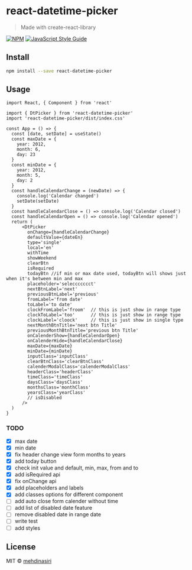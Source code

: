 # react-datetime-picker

> Made with create-react-library

[![NPM](https://img.shields.io/npm/v/react-datetime-picker.svg)](https://www.npmjs.com/package/react-datetime-picker) [![JavaScript Style Guide](https://img.shields.io/badge/code_style-standard-brightgreen.svg)](https://standardjs.com)

## Install

```bash
npm install --save react-datetime-picker
```

## Usage

```tsx
import React, { Component } from 'react'

import { DtPicker } from 'react-datetime-picker'
import 'react-datetime-picker/dist/index.css'

const App = () => {
  const [date, setDate] = useState()
  const maxDate = {
    year: 2012,
    month: 6,
    day: 23
  }
  const minDate = {
    year: 2012,
    month: 5,
    day: 2
  }
  const handleCalendarChange = (newDate) => {
    console.log('Calendar changed')
    setDate(setDate)
  }
  const handleCalendarClose = () => console.log('Calendar closed')
  const handleCalendarOpen = () => console.log('Calendar opened')
  return (
      <DtPicker
        onChange={handleCalendarChange}
        defaultValue={dateEn}
        type='single'
        local='en'
        withTime
        showWeekend
        clearBtn
        isRequired
        todayBtn //if min or max date used, todayBtn will shows just when it's between min and max
        placeholder='seleccccccct'
        nextBtnLabel='next'
        previousBtnLabel='previous'
        fromLabel='from date'
        toLabel='to date'
        clockFromLabel='froom'  // this is just show in range type
        clockToLabel='too'      // this is just show in range type
        clockLabel='cloock'     // this is just show in single type
        nextMonthBtnTitle='next btn Title'
        previousMonthBtnTitle='previous btn Title'
        onCalenderShow={handleCalendarOpen}
        onCalenderHide={handleCalendarClose}
        maxDate={maxDate}
        minDate={minDate}
        inputClass='inputClass'
        clearBtnClass='clearBtnClass'
        calenderModalClass='calenderModalClass'
        headerClass='headerClass'
        timeClass='timeClass'
        daysClass='daysClass'
        monthsClass='monthClass'
        yearsClass='yearClass'
        // isDisabled
      />
  )
}
```
### TODO

- [x] max date
- [x] min date
- [x] fix header change view form months to years
- [x] add today button
- [x] check init value and default, min, max, from and to
- [x] add isRequired api
- [x] fix onChange api
- [x] add placeholders and labels
- [x] add classes options for different component
- [ ] add auto close form calender without time
- [ ] add list of disabled date feature
- [ ] remove disabled date in range date
- [ ] write test
- [ ] add styles

## License

MIT © [mehdinasiri](https://github.com/mehdinasiri)
